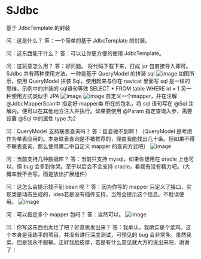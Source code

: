 # SJdbc
基于 JdbcTemplate 的封装

问：这是什么？ 
答：一个简单的基于 JdbcTemplate 的封装。

问：这东西能干什么？ 
答：可以让你更方便的使用 JdbcTemplate。

问：这玩意怎么用？ 
答：好问题。 
将代码下载下来，打成 jar 包直接导入即可。
SJdbc 共有两种使用方法，一种是基于 QueryModel 的拼装 sql
![image](https://user-images.githubusercontent.com/53511645/222676442-593d5fda-4e33-4ac3-a0fc-ee8f0afcb33a.png)
如图所示，使用 QueryModel 拼装 Sql，使用起来与你在 navicat 里面写 sql 是一样的思维。示例中的拼装的 sql语句等效 SELECT * FROM table WHERE id = 1 
另一种使用方式类似于 JPA
![image](https://user-images.githubusercontent.com/53511645/222673096-1ae5a006-c999-4291-a655-ba3219f1c8bf.png)
![image](https://user-images.githubusercontent.com/53511645/222674157-b83b13d6-1e5a-41f2-ba1e-07d23add7c88.png)
自定义一个mapper，并在注解 @JdbcMapperScan中 指定好 mapper类 所在的包名，将 sql 语句写在 @Sql 注解内。便可以在其他地方注入并执行。如果要使用 @Param 指定查询入参，需要设置 @Sql 中的属性 type 为2

问：QueryModel 支持联表查询吗？ 
答：臣妾做不到啊！（QueryModel 是考虑作为单表应用的。本身联表查询是不被推荐的，理由我能找出几十条。但如果不得不联表查询，那么使用第二中自定义 mapper 的查询方式吧）
![image](https://user-images.githubusercontent.com/53511645/222674114-8731c376-c364-4a2d-a956-fbeca7afc28c.png)

问：当前支持几种数据库？ 
答：当前只支持 mysql。如果你想用在 oracle 上也可以，但 bug 会多到你哭。至于以后会不会支持 oracle，看我有没有精力吧。（大概率我不会写，而是放出扩展组件）

问：这怎么会提示找不到 bean 呢？
答：因为你写的 mapper 只定义了接口，实现类是动态生成的，idea若是没有插件支持，当然会提示这个信息。不耽误使用。
![image](https://user-images.githubusercontent.com/53511645/222679910-b305131e-b280-4194-9cb7-246a272f95a7.png)

问：可以指定多个 mapper 包吗？
答：当然可以。
![image](https://user-images.githubusercontent.com/53511645/222679492-4c7577af-ecb1-4600-b179-134f49301a98.png)

问：你写这东西也太烂了吧？好意思发出来？ 
答：我承认，我确实是个菜鸡。这个本身是我练手的项目，并没有进行深度测试，可预见的 bug 会非常多。虽然我菜，但是我永不服输。正好我脸皮厚，若是有什么意见就大方的说出来吧，谢谢了！
